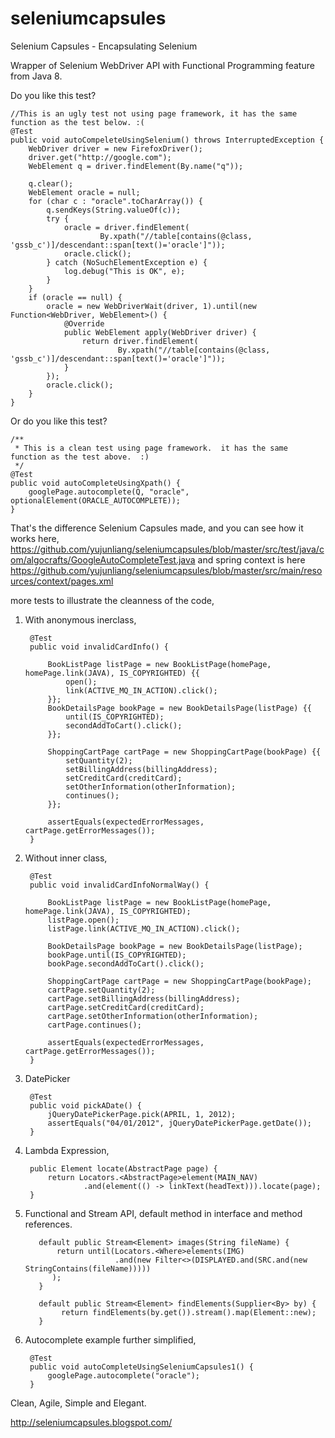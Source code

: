 seleniumcapsules
================

Selenium Capsules - Encapsulating Selenium

Wrapper of Selenium WebDriver API with Functional Programming feature from Java 8.


Do you like this test?


    //This is an ugly test not using page framework, it has the same function as the test below. :(
    @Test
    public void autoCompeleteUsingSelenium() throws InterruptedException {
        WebDriver driver = new FirefoxDriver();
        driver.get("http://google.com");
        WebElement q = driver.findElement(By.name("q"));

        q.clear();
        WebElement oracle = null;
        for (char c : "oracle".toCharArray()) {
            q.sendKeys(String.valueOf(c));
            try {
                oracle = driver.findElement(
                        By.xpath("//table[contains(@class, 'gssb_c')]/descendant::span[text()='oracle']"));
                oracle.click();
            } catch (NoSuchElementException e) {
                log.debug("This is OK", e);
            }
        }
        if (oracle == null) {
            oracle = new WebDriverWait(driver, 1).until(new Function<WebDriver, WebElement>() {
                @Override
                public WebElement apply(WebDriver driver) {
                    return driver.findElement(
                            By.xpath("//table[contains(@class, 'gssb_c')]/descendant::span[text()='oracle']"));
                }
            });
            oracle.click();
        }
    }

Or do you like this test?
  
    
    /**
     * This is a clean test using page framework.  it has the same function as the test above.  :)
     */
    @Test
    public void autoCompleteUsingXpath() {
        googlePage.autocomplete(Q, "oracle", optionalElement(ORACLE_AUTOCOMPLETE));
    }


That's the difference Selenium Capsules made, and you can see how it works here,
https://github.com/yujunliang/seleniumcapsules/blob/master/src/test/java/com/algocrafts/GoogleAutoCompleteTest.java
 and spring context is here https://github.com/yujunliang/seleniumcapsules/blob/master/src/main/resources/context/pages.xml

more tests to illustrate the cleanness of the code,

1. With anonymous inerclass,

        @Test
        public void invalidCardInfo() {
    
            BookListPage listPage = new BookListPage(homePage, homePage.link(JAVA), IS_COPYRIGHTED) {{
                open();
                link(ACTIVE_MQ_IN_ACTION).click();
            }};
            BookDetailsPage bookPage = new BookDetailsPage(listPage) {{
                until(IS_COPYRIGHTED);
                secondAddToCart().click();
            }};
    
            ShoppingCartPage cartPage = new ShoppingCartPage(bookPage) {{
                setQuantity(2);
                setBillingAddress(billingAddress);
                setCreditCard(creditCard);
                setOtherInformation(otherInformation);
                continues();
            }};
    
            assertEquals(expectedErrorMessages, cartPage.getErrorMessages());
        }

2. Without inner class,
    
        @Test
        public void invalidCardInfoNormalWay() {
    
            BookListPage listPage = new BookListPage(homePage, homePage.link(JAVA), IS_COPYRIGHTED);
            listPage.open();
            listPage.link(ACTIVE_MQ_IN_ACTION).click();
    
            BookDetailsPage bookPage = new BookDetailsPage(listPage);
            bookPage.until(IS_COPYRIGHTED);
            bookPage.secondAddToCart().click();
    
            ShoppingCartPage cartPage = new ShoppingCartPage(bookPage);
            cartPage.setQuantity(2);
            cartPage.setBillingAddress(billingAddress);
            cartPage.setCreditCard(creditCard);
            cartPage.setOtherInformation(otherInformation);
            cartPage.continues();
    
            assertEquals(expectedErrorMessages, cartPage.getErrorMessages());
        }

    
3. DatePicker
  
        @Test
        public void pickADate() {
            jQueryDatePickerPage.pick(APRIL, 1, 2012);
            assertEquals("04/01/2012", jQueryDatePickerPage.getDate());
        }
        
4. Lambda Expression,

        public Element locate(AbstractPage page) {
            return Locators.<AbstractPage>element(MAIN_NAV)
                    .and(element(() -> linkText(headText))).locate(page);
        }
    
5. Functional and Stream API, default method in interface and method references.
              
     
     
          default public Stream<Element> images(String fileName) {
              return until(Locators.<Where>elements(IMG)
                           .and(new Filter<>(DISPLAYED.and(SRC.and(new StringContains(fileName)))))
             );
          }
            
          default public Stream<Element> findElements(Supplier<By> by) {
               return findElements(by.get()).stream().map(Element::new);
          }
              
6. Autocomplete example further simplified,

        @Test
        public void autoCompleteUsingSeleniumCapsules1() {
            googlePage.autocomplete("oracle");
        }


Clean, Agile, Simple and Elegant.

http://seleniumcapsules.blogspot.com/

